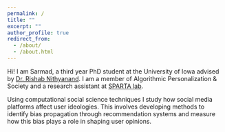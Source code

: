 ```yaml
---
permalink: /
title: ""
excerpt: ""
author_profile: true
redirect_from: 
  - /about/
  - /about.html
---
```


Hi! I am Sarmad, a third year PhD student at the University of Iowa advised by [Dr. Rishab Nithyanand](https://sparta.cs.uiowa.edu/people/rishab/). I am a member of Algorithmic Personalization & Society and a research assistant at [SPARTA lab](https://sparta.cs.uiowa.edu/).


Using computational social science techniques I study how social media platforms affect user ideologies. This involves developing methods to identify bias propagation through recommendation systems and measure how this bias plays a role in shaping user opinions.